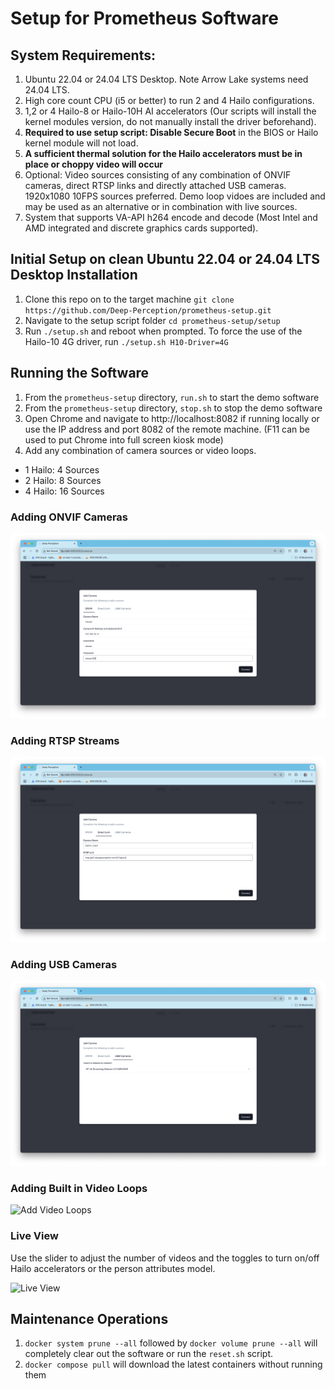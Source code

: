 # Setup for Prometheus Software

## System Requirements:

1. Ubuntu 22.04 or 24.04 LTS Desktop. Note Arrow Lake systems need 24.04 LTS.
2. High core count CPU (i5 or better) to run 2 and 4 Hailo configurations. 
3. 1,2 or 4 Hailo-8 or Hailo-10H AI accelerators (Our scripts will install the kernel modules version, do not manually install the driver beforehand).
4. **Required to use setup script: Disable Secure Boot** in the BIOS or Hailo kernel module will not load.
5. **A sufficient thermal solution for the Hailo accelerators must be in place or choppy video will occur**  
6. Optional: Video sources consisting of any combination of ONVIF cameras, direct RTSP links and directly attached USB cameras. 1920x1080 10FPS sources preferred. Demo loop vidoes are included and may be used as an alternative or in combination with live sources.
7. System that supports VA-API h264 encode and decode (Most Intel and AMD integrated and discrete graphics cards supported).

## Initial Setup on clean Ubuntu 22.04 or 24.04 LTS Desktop Installation

1. Clone this repo on to the target machine `git clone https://github.com/Deep-Perception/prometheus-setup.git`
2. Navigate to the setup script folder `cd prometheus-setup/setup`
3. Run `./setup.sh` and reboot when prompted. To force the use of the Hailo-10 4G driver, run `./setup.sh H10-Driver=4G` 

## Running the Software

1. From the `prometheus-setup` directory, `run.sh` to start the demo software
2. From the `prometheus-setup` directory, `stop.sh` to stop the demo software
3. Open Chrome and navigate to http://localhost:8082 if running locally or use the IP address and port 8082 of the remote machine. (F11 can be used to put Chrome into full screen kiosk mode)
4. Add any combination of camera sources or video loops.
- 1 Hailo: 4 Sources
- 2 Hailo: 8 Sources
- 4 Hailo: 16 Sources

### Adding ONVIF Cameras

![Add ONVIF Camera](images/Add_ONVIF.png)

### Adding RTSP Streams

![Add RTSP Stream](images/Add_RTSP.png)

### Adding USB Cameras

![Add USB Camera](images/Add_USB.png)

### Adding Built in Video Loops

![Add Video Loops](images/Add_Video_Loops.png)

### Live View

Use the slider to adjust the number of videos and the toggles to turn on/off Hailo accelerators or the person attributes model.

![Live View](images/Live_View.png)

## Maintenance Operations

1. `docker system prune --all` followed by `docker volume prune --all` will completely clear out the software or run the `reset.sh` script.
2. `docker compose pull` will download the latest containers without running them 
